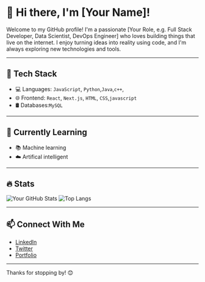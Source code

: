 # 👋 Hi there, I'm [Your Name]!

Welcome to my GitHub profile! I'm a passionate [Your Role, e.g. Full Stack Developer, Data Scientist, DevOps Engineer] who loves building things that live on the internet. I enjoy turning ideas into reality using code, and I'm always exploring new technologies and tools.

---

## 🚀 Tech Stack

- 💻 Languages: `JavaScript`, `Python`,`Java`,`c++`,
- 🌐 Frontend: `React`, `Next.js`, `HTML`, `CSS`,`javascript`
- 🛢 Databases:`MySQL` 
---

## 🧠 Currently Learning
 
- 📚 Machine learning
- ☁️ Artifical intelligent
---

## 🔥 Stats
![Your GitHub Stats](https://github-readme-stats.vercel.app/api?username=yourusername&show_icons=true&theme=tokyonight)
![Top Langs](https://github-readme-stats.vercel.app/api/top-langs/?username=yourusername&layout=compact&theme=tokyonight)

---

## 📫 Connect With Me

- [LinkedIn](https://www.linkedin.com/in/yourname/)
- [Twitter](https://twitter.com/yourhandle)
- [Portfolio](https://yourportfolio.com)

---

Thanks for stopping by! 😊

<!---
anupamkr2307/anupamkr2307 is a ✨ special ✨ repository because its `README.md` (this file) appears on your GitHub profile.
You can click the Preview link to take a look at your changes.
--->
